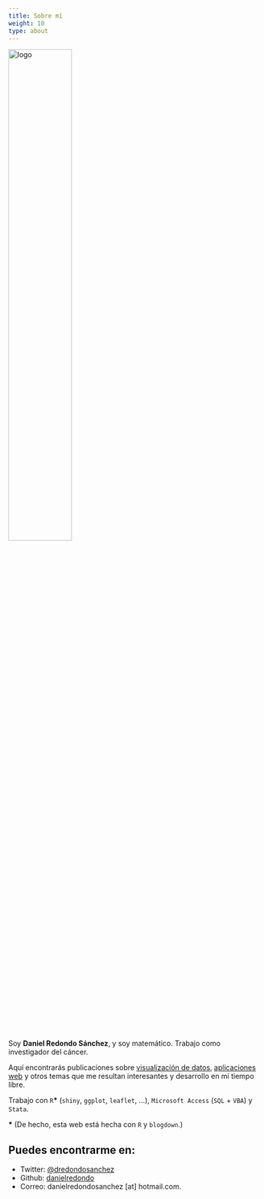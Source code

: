 ```yaml
---
title: Sobre mí
weight: 10
type: about
---
```


<img src="/about/logo_about.png" alt="logo" style="width: 50%;"/>


Soy **Daniel Redondo Sánchez**, y soy matemático. Trabajo como investigador del cáncer.

Aquí encontrarás publicaciones sobre [visualización de datos](/tags/visualizando/), [aplicaciones web](/aplicaciones/) y otros temas que me resultan interesantes y  desarrollo en mi tiempo libre.

Trabajo con `R`**\*** (`shiny`, `ggplot`, `leaflet`, ...), `Microsoft Access` (`SQL` + `VBA`) y `Stata`.

**\*** (De hecho, esta web está hecha con `R` y `blogdown`.)

## Puedes encontrarme en:

* Twitter: [@dredondosanchez](twitter.com/dredondosanchez)  
* Github: [danielredondo](https://github.com/danielredondo)
* Correo: danielredondosanchez [at] hotmail.com.